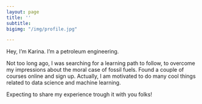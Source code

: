 ```yaml
---
layout: page
title: ''
subtitle: 
bigimg: "/img/profile.jpg"

---
```

Hey, I’m Karina. I’m a petroleum engineering.

Not too long ago, I was searching for a learning path to follow, to overcome my impressions about the moral case of fossil fuels. Found a couple of courses online and sign up. Actually, I am motivated to do many cool things related to data science and machine learning.

Expecting to share my experience trough it with you folks!